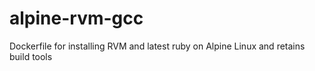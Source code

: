 # alpine-rvm-gcc
Dockerfile for installing RVM and latest ruby on Alpine Linux and retains build tools
